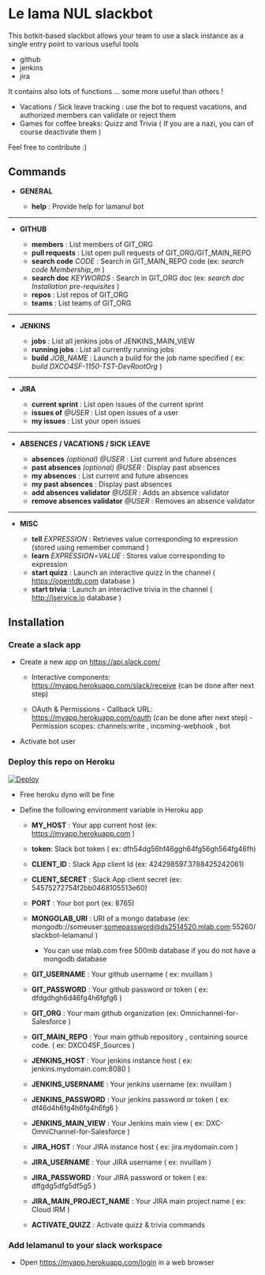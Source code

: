 # Le lama NUL slackbot

This botkit-based slackbot allows your team to use a slack instance as a single entry point to various useful tools

- github
- jenkins
- jira

It contains also lots of functions ... some more useful than others !

- Vacations / Sick leave tracking : use the bot to request vacations, and authorized members can validate or reject them
- Games for coffee breaks: Quizz and Trivia ( If you are a nazi, you can of course deactivate them )

Feel free to contribute :)


## Commands

- **GENERAL**

  - **help** : Provide help for lamanul bot

----------

- **GITHUB**

  - **members** : List members of GIT_ORG
  - **pull requests** : List open pull requests of GIT_ORG/GIT_MAIN_REPO
  - **search code** _CODE_ : Search in GIT_MAIN_REPO code (ex: _search code Membership_m_ )
  - **search doc** _KEYWORDS_ : Search in GIT_ORG doc (ex: _search doc Installation pre-requisites_ )
  - **repos** : List repos of GIT_ORG
  - **teams** : List teams of GIT_ORG

----------

- **JENKINS**

  - **jobs** : List all jenkins jobs of JENKINS_MAIN_VIEW
  - **running jobs** : List all currently running jobs  
  - **build** _JOB_NAME_ : Launch a build for the job name specified ( ex: _build DXCO4SF-1150-TST-DevRootOrg_ )

----------

- **JIRA**

  - **current sprint** : List open issues of the current sprint
  - **issues of** _@USER_ : List open issues of a user
  - **my issues**  : List your open issues

----------

- **ABSENCES / VACATIONS / SICK LEAVE**

  - **absences** _(optional) @USER_ : List current and future absences 
  - **past absences** _(optional) @USER_ : Display past absences 
  - **my absences** : List current and future absences 
  - **my past absences** : Display past absences
  - **add absences validator** _@USER_ : Adds an absence validator
  - **remove absences validator** _@USER_ : Removes an absence validator

----------

- **MISC**

  - **tell** _EXPRESSION_ : Retrieves value corresponding to expression (stored using remember command )
  - **learn** _EXPRESSION_=_VALUE_ : Stores value corresponding to expression
  - **start quizz** : Launch an interactive quizz in the channel ( https://opentdb.com database )
  - **start trivia** : Launch an interactive trivia in the channel ( http://jservice.io database )


## Installation

### Create a slack app

- Create a new app on https://api.slack.com/

  - Interactive components: https://myapp.herokuapp.com/slack/receive (can be done after next step)

  - OAuth & Permissions
  		- Callback URL: https://myapp.herokuapp.com/oauth (can be done after next step)
  		- Permission scopes: channels:write , incoming-webhook , bot
 
 - Activate bot user

### Deploy this repo on Heroku

[![Deploy](https://www.herokucdn.com/deploy/button.svg)](https://heroku.com/deploy?template=https://github.com/nvuillam/slackbot-lelamanul)

- Free heroku dyno will be fine

- Define the following environment variable in Heroku app

  - **MY_HOST** : Your app current host (ex: https://myapp.herokuapp.com )
  - **token**: Slack bot token ( ex: dfh54dg56hf46ggh64fg56gh564fg46fh)
  - **CLIENT_ID** : Slack App client Id (ex: 424298597.3788425242061) 
  - **CLIENT_SECRET** : Slack App client secret (ex: 54575272754f2bb0468105513e60) 
  - **PORT** : Your bot port (ex: 8765)
  
  - **MONGOLAB_URI** : URI of a mongo database (ex: mongodb://someuser:somepassword@ds2514520.mlab.com:55260/slackbot-lelamanul )
    - You can use mlab.com free 500mb database if you do not have a mongodb database

  - **GIT_USERNAME** : Your github username ( ex: nvuillam )
  - **GIT_PASSWORD** : Your github password or token ( ex: dfdgdhgh6d46fg4h6fgfg6 )

  - **GIT_ORG** : Your main github organization  (ex: Omnichannel-for-Salesforce )
  - **GIT_MAIN_REPO** : Your main github repository , containing source code. ( ex: DXCO4SF_Sources )

  - **JENKINS_HOST** : Your jenkins instance host ( ex: jenkins.mydomain.com:8080 )
  - **JENKINS_USERNAME** : Your jenkins username (ex: nvuillam )
  - **JENKINS_PASSWORD** : Your jenkins password or token ( ex: df46d4h6fg4h6fg4h6fg6 )
  - **JENKINS_MAIN_VIEW** : Your Jenkins main view ( ex: DXC-OmniChannel-for-Salesforce )

  - **JIRA_HOST** : Your JIRA instance host ( ex: jira.mydomain.com )
  - **JIRA_USERNAME** : Your JIRA username ( ex: nvuillam )
  - **JIRA_PASSWORD** : Your JIRA password or token ( ex: dffgdg5dfg5df5g5 )
  - **JIRA_MAIN_PROJECT_NAME** : Your JIRA main project name ( ex: Cloud IRM )

  - **ACTIVATE_QUIZZ** : Activate quizz & trivia commands

### Add lelamanul to your slack workspace

- Open https://myapp.herokuapp.com/login in a web browser
